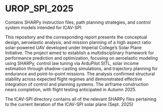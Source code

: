 # UROP_SPI_2025
Contains SHARPy instruction files, path planning strategies, and control system models intended for ICAV-SPI

This repository and the corresponding report presents the conceptual design, aeroelastic analysis, and mission planning of a high aspect ratio solar-powered UAV developed under Imperial College’s Solar Plane Initiative. The project aimed to establish a multidisciplinary framework for performance prediction and optimization, focusing on aeroelastic modeling using SHARPy, control law tuning via ArduPilot SITL, solar income estimation through shadow-casting simulations, and trajectory planning for endurance and point-to-point missions. The analysis confirmed structural stability across expected flight regimes and demonstrated effective integration of control and planning systems. The airframe construction nears completion, with flight testing anticipated in Autumn 2025.

The ICAV-SPI directory contains all of the relevant SHARPy files pertaining to the current iteration of the ICAV-SPI solar plane (Sept. 2025)

